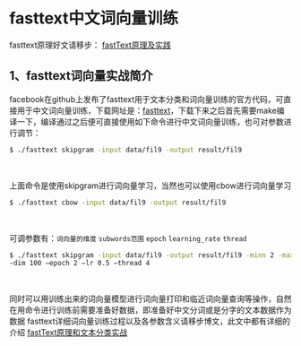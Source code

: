 fasttext中文词向量训练
==========
fasttext原理好文请移步：
[fastText原理及实践](https://zhuanlan.zhihu.com/p/32965521)<br>


1、fasttext词向量实战简介
-------------
facebook在github上发布了fasttext用于文本分类和词向量训练的官方代码，可直接用于中文词向量训练，下载网址是：[fasttext](https://github.com/facebookresearch/fastText)，下载下来之后首先需要make编译一下，编译通过之后便可直接使用如下命令进行中文词向量训练，也可对参数进行调节：<br>

```Bash
$ ./fasttext skipgram -input data/fil9 -output result/fil9
```
<br>

上面命令是使用skipgram进行词向量学习，当然也可以使用cbow进行词向量学习<br>


```Bash
$ ./fasttext cbow -input data/fil9 -output result/fil9
```
<br>

可调参数有：`词向量的维度` `subwords范围`  `epoch` `learning_rate` `thread` <br>

```Bash
$ ./fasttext skipgram -input data/fil9 -output result/fil9 -minn 2 -maxn 5 
-dim 100 –epoch 2 –lr 0.5 –thread 4
```
<br>

同时可以用训练出来的词向量模型进行词向量打印和临近词向量查询等操作，自然在用命令进行训练前需要准备好数据，即准备好中文分词或是分字的文本数据作为数据
fasttext详细词向量训练过程以及各参数含义请移步博文，此文中都有详细的介绍
[fastText原理和文本分类实战](https://blog.csdn.net/feilong_csdn/article/details/88655927)

